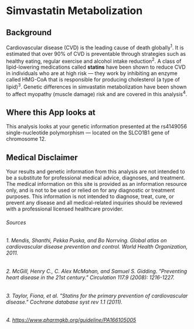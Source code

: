 # Simvastatin Metabolization

## Background

Cardiovascular disease (CVD) is the leading cause of death globally<sup>1</sup>. It is estimated that over 90% of CVD is preventable through strategies such as healthy eating, regular exercise and alcohol intake reduction<sup>2</sup>. A class of lipid-lowering medications called **statins** have been shown to reduce CVD in individuals who are at high risk — they work by inhibiting an enzyme called HMG-CoA that is responsible for producing cholesterol (a type of lipid)<sup>3</sup>. Genetic differences in simvastatin metabolization have been shown to affect myopathy (muscle damage) risk and are covered in this analysis<sup>4</sup>.

## Where this App looks at

This analysis looks at your genetic information presented at the rs4149056 single-nucleotide polymorphism — located on the SLCO1B1 gene of chromosome 12.


## Medical Disclaimer

Your results and genetic information from this analysis are not intended to be a substitute for professional medical advice, diagnoses, and treatment. The medical information on this site is provided as an information resource only, and is not to be used or relied on for any diagnostic or treatment purposes. This information is not intended to diagnose, treat, cure, or prevent any disease and all medical-related inquiries should be reviewed with a professional licensed healthcare provider.


###### Sources
###### 1. Mendis, Shanthi, Pekka Puska, and Bo Norrving. Global atlas on cardiovascular disease prevention and control. World Health Organization, 2011.
###### 2. McGill, Henry C., C. Alex McMahan, and Samuel S. Gidding. "Preventing heart disease in the 21st century." Circulation 117.9 (2008): 1216-1227.
###### 3. Taylor, Fiona, et al. "Statins for the primary prevention of cardiovascular disease." Cochrane database syst rev 1.1 (2011).
###### 4. https://www.pharmgkb.org/guideline/PA166105005
